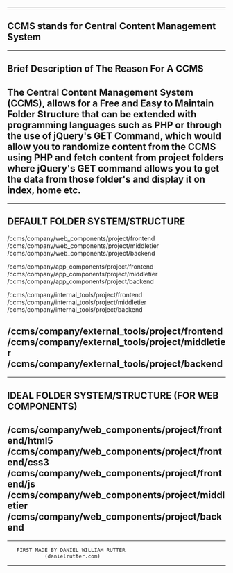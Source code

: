 -------------------------------------------------
CCMS stands for Central Content Management System
-------------------------------------------------

-------------------------------------------------
Brief Description of The Reason For A CCMS
-------------------------------------------------
The Central Content Management System (CCMS),
allows for a Free and Easy to Maintain Folder
Structure that can be extended with programming
languages such as PHP or through the use of
jQuery's GET Command, which would allow you to
randomize content from the CCMS using PHP and
fetch content from project folders where jQuery's
GET command allows you to get the data from those
folder's and display it on index, home etc.
-------------------------------------------------

-------------------------------------------------
DEFAULT FOLDER SYSTEM/STRUCTURE
-------------------------------------------------
/ccms/company/web_components/project/frontend
/ccms/company/web_components/project/middletier
/ccms/company/web_components/project/backend

/ccms/company/app_components/project/frontend
/ccms/company/app_components/project/middletier
/ccms/company/app_components/project/backend

/ccms/company/internal_tools/project/frontend
/ccms/company/internal_tools/project/middletier
/ccms/company/internal_tools/project/backend

/ccms/company/external_tools/project/frontend
/ccms/company/external_tools/project/middletier
/ccms/company/external_tools/project/backend
-------------------------------------------------

-------------------------------------------------
IDEAL FOLDER SYSTEM/STRUCTURE (FOR WEB COMPONENTS)
-------------------------------------------------
/ccms/company/web_components/project/frontend/html5
/ccms/company/web_components/project/frontend/css3
/ccms/company/web_components/project/frontend/js
/ccms/company/web_components/project/middletier
/ccms/company/web_components/project/backend
-------------------------------------------------

-------------------------------------------------
       FIRST MADE BY DANIEL WILLIAM RUTTER
                (danielrutter.com)
-------------------------------------------------
